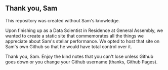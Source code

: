 ## Thank you, Sam

This repository was created without Sam's knowledge.

Upon finishing up as a Data Scientist in Residence at General Assembly, we wanted to create a static site that commemorates all the things we appreciate about Sam's stellar performance. We opted to host that site on Sam's own Github so that he would have total control over it.

Thank you, Sam. Enjoy the kind notes that you can't lose unless Github goes down or you change your Github username (thanks, Github Pages).
